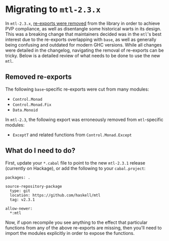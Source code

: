 # Migrating to `mtl-2.3.x`

In `mtl-2.3.x`, [re-exports were removed](https://github.com/haskell/mtl/pull/108) from the library in order to achieve PVP compliance, as well as disentangle some historical warts in its design. This was a breaking change that maintainers decided was in the `mtl`'s best interest due to the re-exports overlapping with `base`, as well as generally being confusing and outdated for modern GHC versions. While all changes were detailed in the changelog, navigating the removal of re-exports can be tricky. Below is a detailed review of what needs to be done to use the new `mtl`.

## Removed re-exports

The following `base`-specific re-exports were cut from many modules:

- `Control.Monad`
- `Control.Monad.Fix`
- `Data.Monoid`

In `mtl-2.3`, the following export was erroneously removed from `mtl`-specific modules:

- `ExceptT` and related functions from `Control.Monad.Except`

## What do I need to do?

First, update your `*.cabal` file to point to the new `mtl-2.3.1` release (currently on Hackage), or add the following to your `cabal.project`:


```
packages: .

source-repository-package
  type: git
  location: https://github.com/haskell/mtl
  tag: v2.3.1

allow-newer:
  *:mtl
```

Now, if upon recompile you see anything to the effect that particular functions from any of the above re-exports are missing, then you'll need to import the modules explicitly in order to expose the functions.
